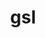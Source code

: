 ---
title: "gsl"
layout: cache
categories: [package, develop-2025-07-13]
meta: {"compilers": ["cce@18.0.0", "gcc@11.4.0", "intel-oneapi-compilers@2025.1.0"], "num_specs": 4, "num_specs_by_stack": {"e4s": 1, "e4s-cray-rhel": 1, "e4s-neoverse-v2": 1, "e4s-oneapi": 1, "hep": 1, "root": 4}, "oss": ["rhel8", "ubuntu22.04"], "platforms": ["linux"], "stacks": ["e4s", "e4s-cray-rhel", "e4s-neoverse-v2", "e4s-oneapi", "hep", "root"], "targets": ["neoverse_v2", "x86_64_v3"], "versions": ["2.8"]}
spec_details: [{"compiler": "gcc@11.4.0", "hash": "4k4ksy4alj5x3wjopaczrxnp6x7lxrd5", "os": "ubuntu22.04", "platform": "linux", "size": "-", "stacks": ["e4s-neoverse-v2", "root"], "target": "neoverse_v2", "variants": ["build_system=autotools", "~external-cblas", "+pic", "+shared"], "versions": ["2.8"]}, {"compiler": "cce@18.0.0", "hash": "5qdniqwfu7wcpplggwnsciw7ttbiiauw", "os": "rhel8", "platform": "linux", "size": "-", "stacks": ["e4s-cray-rhel", "root"], "target": "x86_64_v3", "variants": ["build_system=autotools", "~external-cblas", "+pic", "+shared"], "versions": ["2.8"]}, {"compiler": "gcc@11.4.0", "hash": "5vbkhvh2a54imwnpowhvvucdqherwex4", "os": "ubuntu22.04", "platform": "linux", "size": "-", "stacks": ["e4s", "hep", "root"], "target": "x86_64_v3", "variants": ["build_system=autotools", "~external-cblas", "+pic", "+shared"], "versions": ["2.8"]}, {"compiler": "intel-oneapi-compilers@2025.1.0", "hash": "nllmclxknstz5bynfjibocmjgsxspy5b", "os": "ubuntu22.04", "platform": "linux", "size": "-", "stacks": ["e4s-oneapi", "root"], "target": "x86_64_v3", "variants": ["build_system=autotools", "~external-cblas", "+pic", "+shared"], "versions": ["2.8"]}]
---